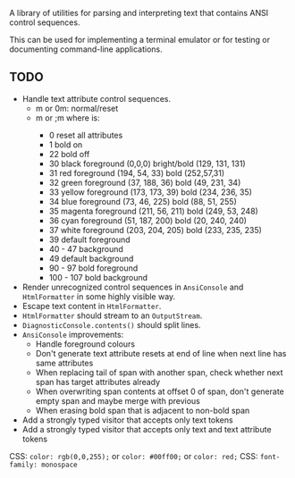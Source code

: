 A library of utilities for parsing and interpreting text that contains ANSI control sequences.

This can be used for implementing a terminal emulator or for testing or documenting command-line applications.

## TODO

- Handle text attribute control sequences.
    - m or 0m: normal/reset
    - <n>m or <n>;<n>m where <n> is: 
        - 0 reset all attributes
        - 1 bold on
        - 22 bold off
        - 30 black foreground (0,0,0) bright/bold (129, 131, 131)
        - 31 red foreground (194, 54, 33) bold (252,57,31)
        - 32 green foreground (37, 188, 36) bold (49, 231, 34)
        - 33 yellow foreground (173, 173, 39) bold (234, 236, 35)
        - 34 blue foreground (73, 46, 225) bold (88, 51, 255)
        - 35 magenta foreground (211, 56, 211) bold (249, 53, 248)
        - 36 cyan foreground (51, 187, 200) bold (20, 240, 240)
        - 37 white foreground (203, 204, 205) bold (233, 235, 235)
        - 39 default foreground
        - 40 - 47 <x> background
        - 49 default background
        - 90 - 97 <x> bold foreground
        - 100 - 107 <x> bold background
- Render unrecognized control sequences in `AnsiConsole` and `HtmlFormatter` in some highly visible way.
- Escape text content in `HtmlFormatter`.
- `HtmlFormatter` should stream to an `OutputStream`.
- `DiagnosticConsole.contents()` should split lines.
- `AnsiConsole` improvements:
    - Handle foreground colours
    - Don't generate text attribute resets at end of line when next line has same attributes
    - When replacing tail of span with another span, check whether next span has target attributes already
    - When overwriting span contents at offset 0 of span, don't generate empty span and maybe merge with previous
    - When erasing bold span that is adjacent to non-bold span
- Add a strongly typed visitor that accepts only text tokens
- Add a strongly typed visitor that accepts only text and text attribute tokens

CSS: `color: rgb(0,0,255);` or `color: #00ff00;` or `color: red;`
CSS: `font-family: monospace`
